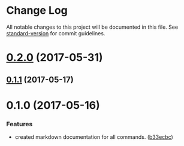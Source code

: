 # Change Log

All notable changes to this project will be documented in this file.
See [standard-version](https://github.com/conventional-changelog/standard-version) for commit guidelines.

<a name="0.2.0"></a>
# [0.2.0](https://github.com/ionic-team/ionic-cli/compare/@ionic/cli-scripts@0.1.1...@ionic/cli-scripts@0.2.0) (2017-05-31)




<a name="0.1.1"></a>
## [0.1.1](https://github.com/ionic-team/ionic-cli/compare/@ionic/cli-scripts@0.1.0...@ionic/cli-scripts@0.1.1) (2017-05-17)




<a name="0.1.0"></a>
# 0.1.0 (2017-05-16)


### Features

* created markdown documentation for all commands. ([b33ecbc](https://github.com/ionic-team/ionic-cli/commit/b33ecbc))
